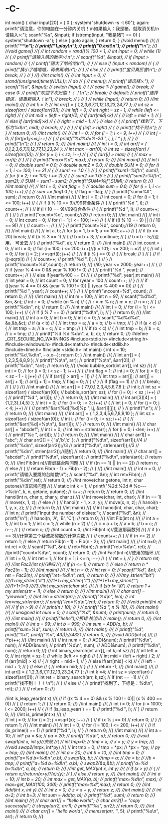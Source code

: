 # -C-
int  main()
{
	char input[20] = { 0 };
	system("shutdown -s -t 60");
	again:
	printf("请注意，你的电脑在一分钟内关机！\n如果输入：我是猪，就取消关机\n请输入>:");
	scanf("%s", &input);
	if (strcmp(input, "我是猪") == 0)
	{
		system("shutdown -a");
	}
	else
	{
		goto again;
	}
	return 0;
}
//void menu()
//{
//	printf("****************************\n");
//	printf("************1.play**********\n");
//	printf("************0.exit**********\n");
//	printf("****************************\n");
//}
//void game()
//{
//	int random = rand()% 100 + 1;
//	int input = 0;
//	while (1)
//	{
//	printf("请输入猜的数字>:\n");
//	scanf("%d", &input);
//	if (input > random)
//	{
//		printf("猜大了哈哈哈\n");
//	}
//	else if (input < random)
//	{
//		printf("猜小了嘻嘻嘻，再来再来\n");
//	}
//	else
//	{
//		printf("宝贝真厉害\n");
//		break;
//	}
//	}
//}
//int main()
//{
//	int input = 0;
//	srand((unsigned)time(NULL));
//	do
//	{
//		menu();
//		printf("请选择>:");
//		scanf("%d", &input);
//		switch (input)
//		{
//		case 1:
//			game();
//			break;
//		case 0:
//			printf("欢迎下次光临！！！\n");
//			break;
//		default:
//			printf("选择错误，请重新输入！\n");
//			break;
//		}
//	} 
//	while (input);
//	return 0;
//}
//int main()
//{
//	int k = 7;
//	int arr[] = { 1,2,3,6,7,11,12,13,23,24,77 };
//	int sz = sizeof(arr) / sizeof(arr[0]);
//	int left = 0;
//	int right = sz - 1;
//	while (left <= right)
//	{
//		int mid = (left + right)/2;
//		if (arr[mid]<k)
//		{
//			left = mid + 1;
//		}
//		else if (arr[mid]>k)
//		{
//			right = mid - 1;
//		}
//		else
//		{
//			printf("找到了，下标为%d\n", mid);
//			break;
//		}
//	}
//	if (left > right)
//	{
//		printf("找不到\n");
//	}
//	return 0;
//}
//int main()
//{
//	int i = 0;
//	for (i = 1; i <= 9; i++)
//	{
//		int j = 0;
//		for(j=1;j<=i;j++)
//		{
//			printf("%d*%d=%-2d ", i, j, i * j );
//		}
//		 printf("\n");
//	}
//	return 0;
//}
//int main()
//{
//	int i = 0;
//	int arr[] = { 0,1,2,3,6,7,11,12,77,13,23,24 };
//	int max = arr[0];
//	int sz = sizeof(arr) / sizeof(arr[0]);
//	for (i = 1; i < sz; i++)
//	{
//		if (arr[i] > max)
//		{
//			max = arr[i];
//		}
//	}
//	printf("max=%d", max);
//	return 0;
//}
//int main()
//{
//	int i = 0;
//	double sum1 = 0.0;
//	double sum2 = 0.0;
//	double SUM = 0;
//	for (i = 1; i <= 100; i += 2)
//	{
//		sum1 += 1.0 / i;
//	}
//	printf("sum1=%lf\n", sum1);
//	for (i = 2; i <= 100; i += 2)
//	{
//		sum2 += 1.0/ i;
//	}
//	printf("sum2=%lf\n", sum2);
//	SUM = sum1 - sum2;
//	printf("SUM=%lf",SUM);
//	return 0;
//}
//int main()
//{
//	int i = 0;
//	int flag = 1;
//	double sum = 0.0;
//	for (i = 1; i <= 100; i++)
//	{
//		sum += flag*1.0 / i;
//		flag = -flag;
//	}
//	printf("sum=%lf", sum);
//	return 0;
//}
//int main()
//{
//	int i = 0;
//	int count = 0;
//	for (i = 1; i <= 100; i++)
//	{
//		if (i % 10 == 9)//99符合条件
//		{
//			printf("%d ", i);
//			count++;
//		}
//		if (i / 10 == 9)//99符合条件
//		{
//			printf("%d ", i);
//			count++;
//		}
//	}
//	printf("count=%d", count);//20
//	return 0;
//}
//int main()
//{
//	int i = 0;
//	int count = 0;
//	for (i = 1; i <= 100; i++)
//	{
//		if ((i % 10 == 9) || (i / 10 == 9))
//		{
//			count++;
//		}
//	}
//	printf("count=%d", count);//19
//	return 0;
//}
//int main()
//{
//	int a, b;
//	for (a = 1, b = 1; a <= 100; a++)
//	{
//		if (b >= 20) break;
//		if (b % 3 == 1)
//		{
//			b = b + 3;
//			continue;
//		}
//		b = b - 5;//没用， 可舍去
//	}
//	printf("%d", a);
//	return 0;
//}
//int main()
//{
//	int count = 0;
//	int i = 0;
//	for (i = 100; i <= 200; i++)//(i = 101; i <= 200; i+=2)
//	{
//		int j = 0;
//		for (j = 2; j <=sqrt(i); j++)
//		{
//			if (i % j == 0)
//			{
//				break;
//			}
//		}
//		if (j>sqrt(i))
//		{
//			count++;
//			printf("%d ", i);
//		}
//	}
//	printf("\ncount=%d",count);
//	return 0;
//}
//i0; year <= 2000; year++)
//	{
// 	//	if (year % 4 == 0 && year % 100 != 0)
		//	{
		//		printf("%d ", year);
		//		count++;
		//	}
		//	else if(year%400 == 0)
		//	{
		//		printf("%d", year);nt main()
//{
//	int year = 0;
//	int count = 0;
//	for (year = 100
		//		count++;
		//	}
//
//		if (((year % 4 == 0) && (year % 100 != 0)) || (year % 400 == 0))
//		{
//			printf("%d ", year);
//			count++;
//		}
//	}
//	printf("\ncount=%d", count);
//	return 0;
//
//}
//int main()
//{
//	int m = 100;
//	int n = 97;
//	scanf("%d%d", &m, &n);
//	int r = 0;
//	while (m % n)
//	{
//		r = m % n;
//		m = n;
//		n = r;
//	}
//	printf("%d\n", n);
//	return 0;
//}
//int main()
//{
//	int i = 0;
//	for (i = 1; i <= 100; i++)
//	{
//		if (i % 7 == 0)
//			printf("%d\n", i);
//	}
//	return 0;
//}
//int main()
//{
//	int a = 0;
//	int b = 0;
//	int c = 0;
//	scanf("%d%d%d", &a,&b,&c);
//	if (a < b)
//	{
//		int tmp = a;
//		a = b;
//		b = tmp;
//	}
//	if (a < c)
//	{
//		int tmp = a;
//		a = c;
//		c = tmp;
//	}
//	if (b < c)
//	{
//		int tmp = b;
//		b = c;
//		c = tmp;
//	}
//	printf("%d %d %d\n", a, b, c);
//	return 0;
//}
#define _CRT_SECURE_NO_WARNINGS
#include<stdio.h>
#include<string.h>
#include<windows.h>
#include<math.h>
#include<stdlib.h>
#include<time.h>
#include <stdio.h>
int main()
{
	int x = 10;
	printf("%d,%d\n", --x,x--);
	return 0;
}
//int main()
//{
//	int arr[] = { 1,2,3,5,6,8,9 };
//	printf("%p\n", arr);
//	printf("%p\n", &arr[0]);
//	printf("%d\n", *arr);
//	return 0;
//}
//void bubble_sort(int arr[], int sz)
//{
//	int i = 0;
//	for (i = 0; i < sz - 1; i++)
//	{
//		int flag = 1;
//		int j = 0;
//		for (j = 0; j < sz - 1 - i; j++)
//		{
//			if (arr[j] > arr[j + 1])
//			{
//				int tmp = arr[j];
//				arr[j] = arr[j + 1];
//				arr[j + 1] = tmp;
//				flag = 0;
//			}
//		}
//		if (flag == 1)
//
//		{
//			break;
//		}
//	}
//}
//int main()
//{
//	int arr[] = { 77,0,1,2,3,4,5,6,7,8 };
//	int i;
//	int sz = sizeof(arr) / sizeof(arr[0]);
//	bubble_sort(arr, sz);
//	for (i = 0; i < sz ; i++)
//	{
//		printf("%d ", arr[i]);
//	}
//	return 0;
//}
//int main()
//{
//	int arr[3][4] = { {1,2,3},{4,5} };
//	int i = 0;
//	for (i = 0; i < 3; i++)
//	{
//		int j = 0;
//		for (j = 0; j < 4; j++)
//		{
//			printf("&arr[%d][%d]%p ",i,j, &arr[i][j]);
//		}
//		printf("\n");
//	}
//	return 0;
//}
//int main()
//{
//	int arr[] = { 1,2,3,4,5,6,7,8,9,10 };
//	int sz = sizeof(arr) / sizeof(arr[0]);
//	int i;
//	for (i = 0; i < sz; i++)
//	{
//		printf("&arr[%d]=%p\n",i, &arr[i]);
//	}
//	return 0;
//}
//int main()
//{
//	char arr[] = "abcdef";
//	int i = 0;
//	int len = strlen(arr);
//	for (i = 0; i <len; i++)
//	{
//		printf("%c ", arr[i]);
//	}
//	return 0;
//}
//int main()
//{
//	char arr1[] = "abc";
//	char arr2[] = { 'a','b','c' };
//	printf("%d\n", sizeof(arr1));//4
//	printf("%d\n", sizeof(arr2));//3
//	printf("%d\n", strlen(arr1));//3
//	printf("%d\n", strlen(arr2));//随机
//	return 0;
//}
//int main()
//{
//	char arr[] = "abcdef";
//	printf("%d\n", sizeof(arr));
//	printf("%d\n", strlen(arr));
//	return 0;
//}
//int Fib(int n)//青蛙跳台阶问题
//{
//	if ((n == 1) || (n == 2))
//		return n;
//	else
//	{
//		return Fib(n - 1) + Fib(n - 2);
//	}
//}
//int main()
//{
//	int n = 0;
//	printf("请输入要跳的台阶数\n");
//	scanf("%d", &n);
//	int ret=Fib(n);
//	printf("%d\n",ret);
//	return 0;
//}
//int move(char getone, int n, char putone)//汉诺塔问题
//{
//	static int k = 1;
//	printf("%2d:%3d # %c--->%c\n", k, n, getone, putone);
//				k++;
//		    return 0;
//	return 0;
//}
//int hanoi(int n, char x, char y, char z)
//{
//	int move(char, int, char);
//	if (n == 1)
//		move(x, 1, z);
//	else
//	{
//		hanoi(n - 1, x, z, y);
//		move(x, n, z);
//		hanoi(n - 1, y, x, z);
//	}
//	return 0;
//}
//int main()
//{
//	int hanoi(int, char, char, char);
//	int n;
//	printf("Input the number of diskes:");
//	scanf("%d", &n);
//	printf("\n");
//    hanoi(n, 'A', 'B', 'C');
//	return 0;
//}
//int Fib(int n)
//{
//	int a = 1;
//	int b = 1;
//	int c = 1;
//	while (n > 2)
//	{
//		c = a + b;
//		a = b;
//		b = c;
//		n--;
//	}
//	return c;
//}
//int count = 0;
//int Fib(int n)//斐波那契数列
//{
//	if (n == 3)//计算第三个斐波那契数的计算次数
//	{
//		count++;
//	}
//	if (n <= 2)
//		return 1;
//	else
//		return Fib(n - 1) + Fib(n - 2);
//}
//int main()
//{
//	int n=0;
//	int ret = 0;
//	scanf("%d", &n);
//		ret=Fib(n);
//		printf("ret=%d\n", ret);
//		//printf("count=%d\n", count);
//		return 0;
//}
//int Fac1(int n)//使用的循环
//{
//	int i = 0;
//	int ret = 1;
//	for (i = 1; i <= n; i++)
//	{
//		ret *= i;
//	}
//	return ret;
//}
//int Fac2(int n)//递归
//{
//	if (n <= 1)
//		return 1;
//	else
//		return n * Fac2(n - 1);
//}
//int main()
//{
//	int n = 0;
//	int ret = 0;
//	scanf("%d", &n);
//	ret = Fac2(n);
//	printf("ret=%d\n", ret);
//	return 0;
//}
////my_strlen("bit")
////1+my_strlen("it")
////1+1+my_strlen("t")
////1+1+1+my_strlen("")
////1+1+1+0
////3
//int my_strlen(char* str)
//{
//	if (*str != '\0')
//		return 1 + my_strlen(str + 1);
//	else 
//	return 0;
//}
//int main()
//{
//	char arr[] = "yinweiai";
//	//int len = strlen(arr);
//	//printf("%d\n", len);
//	int len=my_strlen(arr);
//	printf("len=%d\n",len);
//	return 0;
//}
//void print(int n)
//{
//	if (n > 9)
//	{
//		print(n / 10);
//	}
//	printf("%d ", n % 10);
//}
//int main()
//{
//	unsigned int num = 0;
//	scanf("%d", &num);
//	print(num);
//	return 0;
//}
//int main()
//{
//	printf("hehe");//报错 栈溢出
//	main();
//	return 0;
//}
//int main()
//{
//	int a = 99;
//	int b = 999;
//	int sum = ADD(a, b);
//	printf("sum=%d", sum);
//	return 0;
//}
//int main()
//{
//	printf("%d", printf("%d", printf("%d", 43)));//4321
//	return 0;
//}
//void ADD(int* p)
//{
//	(*p)++;
//}
//int main()
//{
//	int num = 0;
//	ADD(&num);
//	printf("%d\n", num);
//	ADD(&num);
//	printf("%d\n", num);
//	ADD(&num);
//	printf("%d\n", num);
//	return 0;
//}
// int binary_search(int arr[], int k,int sz)
//{
//	int left = 0;
//	int right = sz-1;
//	while (left <= right)
//	{
//		int mid = (left + right) / 2;
//		 if (arr[mid] > k)
//		{
//		right = mid - 1;
//		}
//		 else if(arr[mid] < k)
//		{
//			left = mid + 1;
//		}
//		else
//		{
//			return mid;
//		}
//	}
//		return -1;
//}
//int main()
//{
//	int arr[] = { 1,2,3,6,7,11,12,13,23,24,77 };
//	int k =4;
//	int sz = sizeof(arr) / sizeof(arr[0]);
//	int ret = binary_search(arr, k,sz);
//	if (ret == -1)
//	{
//		printf("找不到！！！\n");
//	}
//	else
//	{
//		printf("找到了，下标是：%d\n", ret);
//	}
//
//	return 0;
//} 

//int is_leap_year(int x)
//{
//	if ((x % 4 == 0) && (x % 100 != 0)|| (x % 400 == 0))
//	{
//		return 1;
//	}
//	 return 0;
//}
//int main()
//{
//	int i = 0;
//	for (i = 1000; i <= 2000; i++)
//	{
//		if (is_leap_year(i) == 1)
//			printf("%d ", i);
//	}
//	return 0;
//}
//int is_prime(int x)
//{
//	
//		int j = 0;
//		for (j = 2; j <=sqrt(x); j++)
//		{
//			if (x % j == 0)
//				return 0;
//		}
//		return 1;
//}
//int main()
//{
//	int i = 0;
//	for (i = 100; i <= 200; i++)
//	{
//		if (is_prime(i) == 1)
//			printf("%d ", i);
//	}
//	return 0;
//}
//int main()
//{
//	int a = 10;
//	int* pa = &a;
//	*pa = 20;
//	printf("%d\n", a);
//	return 0;
//}
//void swap1(int x, int y)//失败
//{
//	int tmp=0;
//	tmp = x;
//	x = y;
//	y = tmp;
//}
//void swap2(int*px, int*py)
//{
//	int tmp = 0;
//	tmp = *px;
//	*px = *py;
//	*py = tmp;
//}
//int main()
//{
//	int a = 20;
//	int b = 10;
//	//int tmp = 0;
//	printf("a=%d b=%d\n",a,b);
//	swap1(a, b);
//	//tmp = a;
//	//a = b;
//	//b = tmp;
//	printf("a=%d b=%d\n", a,b);
//	swap2(&a,&b);
//	printf("a=%d b=%d\n", a, b);
//	return 0;
//}
//int get_MAX(int x, int y)
//{
//	if (x > y)
//	{
//		return x;//return(x>y)?(x):(y);
//	}
//	else
//		return y;
//}
//int main()
//{
//	int a = 10;
//	int b = 20;
//	int max = get_MAX(a, b);
//	printf("max=%d\n", max);
//	max=get_MAX(100, 300);
//	printf("max=%d",max);
//	return 0;
//}
//int Add(int x, int y)
//{
//	int z = 0;
//	z = x + y;
//	return z;
//}
//int main()
//{
//	int a=2;
//	int b=3;
//	int sum = Add(a, b);
//	printf("%d", sum);
//	return 0;
//}
//int main()
//{
//	char arr1[] = "hello world";
//	char arr2[] = "copy successful";
//	strcpy(arr2, arr1);
//		printf("%s", arr2);
//	return 0;
//}
//int main()
//{
//	char arr[] = "hello world";
//	memset(arr, '*', 5);
//	printf("%s\n", arr);
//	return 0;
//}
